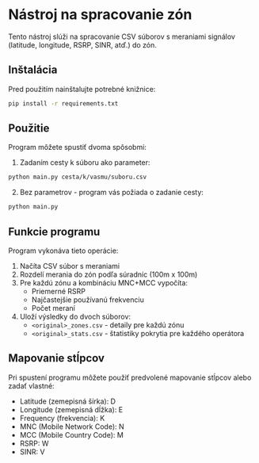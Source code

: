 # Nástroj na spracovanie zón

Tento nástroj slúži na spracovanie CSV súborov s meraniami signálov (latitude, longitude, RSRP, SINR, atď.) do zón.

## Inštalácia

Pred použitím nainštalujte potrebné knižnice:

```bash
pip install -r requirements.txt
```

## Použitie

Program môžete spustiť dvoma spôsobmi:

1. Zadaním cesty k súboru ako parameter:

```bash
python main.py cesta/k/vasmu/suboru.csv
```

2. Bez parametrov - program vás požiada o zadanie cesty:

```bash
python main.py
```

## Funkcie programu

Program vykonáva tieto operácie:

1. Načíta CSV súbor s meraniami
2. Rozdelí merania do zón podľa súradníc (100m x 100m)
3. Pre každú zónu a kombináciu MNC+MCC vypočíta:
   - Priemerné RSRP
   - Najčastejšie používanú frekvenciu
   - Počet meraní
4. Uloží výsledky do dvoch súborov:
   - `<original>_zones.csv` - detaily pre každú zónu
   - `<original>_stats.csv` - štatistiky pokrytia pre každého operátora

## Mapovanie stĺpcov

Pri spustení programu môžete použiť predvolené mapovanie stĺpcov alebo zadať vlastné:

- Latitude (zemepisná šírka): D
- Longitude (zemepisná dĺžka): E
- Frequency (frekvencia): K
- MNC (Mobile Network Code): N
- MCC (Mobile Country Code): M
- RSRP: W
- SINR: V 